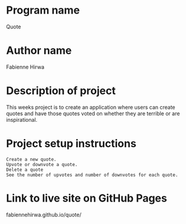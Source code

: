 # Program name
Quote
# Author name 
Fabienne Hirwa
# Description of project
This weeks project is to create an application where users can create quotes and have those quotes voted on whether they are terrible or are inspirational. 
# Project setup instructions

    Create a new quote.
    Upvote or downvote a quote.
    Delete a quote
    See the number of upvotes and number of downvotes for each quote.
# Link to live site on GitHub Pages 
fabiennehirwa.github.io/quote/
